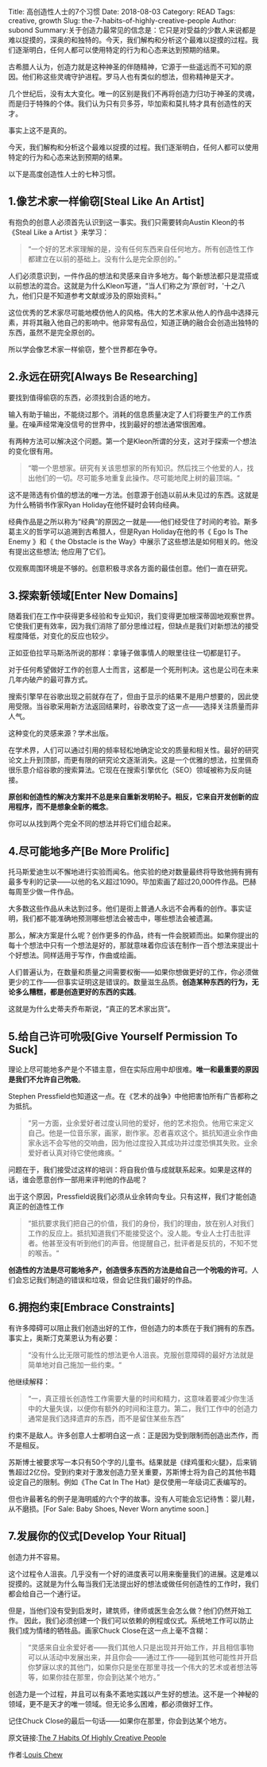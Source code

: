 Title: 高创造性人士的7个习惯
Date: 2018-08-03
Category: READ
Tags: creative, growth
Slug: the-7-habits-of-highly-creative-people
Author: subond
Summary:关于创造力最常见的信念是：它只是对受益的少数人来说都是难以捉摸的，深奥的和独特的。今天，我们解构和分析这个最难以捉摸的过程。我们逐渐明白，任何人都可以使用特定的行为和心态来达到预期的结果。

古希腊人认为，创造力就是这种神圣的伴随精神，它源于一些遥远而不可知的原因。他们称这些灵魂守护进程。罗马人也有类似的想法，但称精神是天才。

几个世纪后，没有太大变化。唯一的区别是我们不再将创造力归功于神圣的灵魂，而是归于特殊的个体。我们认为只有贝多芬，毕加索和莫扎特才具有创造性的天才。

事实上这不是真的。

今天，我们解构和分析这个最难以捉摸的过程。我们逐渐明白，任何人都可以使用特定的行为和心态来达到预期的结果。

以下是高度创造性人士的七种习惯。

## 1.像艺术家一样偷窃[Steal Like An Artist]

有抱负的创意人必须首先认识到这一事实。我们只需要转向Austin Kleon的书《Steal Like a Artist 》来学习：

> “一个好的艺术家理解的是，没有任何东西来自任何地方。所有创造性工作都建立在以前的基础上。没有什么是完全原创的。”

人们必须意识到，一件作品的想法和灵感来自许多地方。每个新想法都只是混搭或以前想法的混合。这就是为什么Kleon写道，“当人们称之为'原创'时，'十之八九，他们只是不知道参考文献或涉及的原始资料。”

这位优秀的艺术家尽可能地模仿他人的风格。伟大的艺术家从他人的作品中选择元素，并将其融入他自己的影响中。他非常有品位，知道正确的融合会创造出独特的东西，虽然不是完全原创的。

所以学会像艺术家一样偷窃，整个世界都在争夺。

## 2.永远在研究[Always Be Researching]

要找到值得偷窃的东西，必须找到合适的地方。

输入有助于输出，不能绕过那个。消耗的信息质量决定了人们将要生产的工作质量。在噪声经常淹没信号的世界中，找到最好的想法通常很困难。

有两种方法可以解决这个问题。第一个是Kleon所谓的分支，这对于探索一个想法的变化很有用。

> “嚼一个思想家。研究有关该思想家的所有知识。然后找三个他爱的人，找出他们的一切。尽可能多地重复此操作。尽可能地爬上树的最顶端。“

这不是筛选有价值的想法的唯一方法。创意源于创造以前从未见过的东西。这就是为什么畅销书作家Ryan Holiday在他怀疑时会转向经典。

经典作品是之所以称为“经典”的原因之一就是——他们经受住了时间的考验。斯多葛主义的哲学可以追溯到古希腊人，但是Ryan Holiday在他的书《 Ego Is The Enemy 》和《 the Obstacle is the Way》中展示了这些想法是如何相关的。他没有提出这些想法; 他应用了它们。

仅观察周围环境是不够的。创意积极寻求各方面的最佳创意。他们一直在研究。

## 3.探索新领域[Enter New Domains]

随着我们在工作中获得更多经验和专业知识，我们变得更加根深蒂固地观察世界。它使我们更有效率，因为我们消除了部分思维过程，但缺点是我们对新想法的接受程度降低，对变化的反应也较少。

正如亚伯拉罕马斯洛所说的那样：拿锤子做事情人的眼里往往一切都是钉子。

对于任何希望做好工作的创意人士而言，这都是一个死刑判决。这也是公司在未来几年内破产的最可靠方式。

搜索引擎早在谷歌出现之前就存在了，但由于显示的结果不是用户想要的，因此使用受限。当谷歌采用新方法返回结果时，谷歌改变了这一点——选择关注质量而非人气。

这种变化的灵感来源？学术出版。

在学术界，人们可以通过引用的频率轻松地确定论文的质量和相关性。最好的研究论文上升到顶部，而更有限的研究论文逐渐消失。这是一个优雅的想法，拉里佩奇很乐意介绍谷歌的搜索算法。它现在在搜索引擎优化（SEO）领域被称为反向链接。

**原创和创造性的解决方案并不总是来自重新发明轮子。相反，它来自开发创新的应用程序，而不是想象全新的概念**。

你可以从找到两个完全不同的想法并将它们组合起来。

## 4.尽可能地多产[Be More Prolific]

托马斯爱迪生以不懈地进行实验而闻名。他实验的绝对数量最终将导致他拥有拥有最多专利的记录——以他的名义超过1090。毕加索画了超过20,000件作品。巴赫每周至少做一件作品。

大多数这些作品从未达到过多。他们是街上普通人永远不会再看的创作。事实证明，我们都不能准确地预测哪些想法会被击中，哪些想法会被遗漏。

那么，解决方案是什么呢？创作更多的作品，终有一件会脱颖而出。如果你提出的每十个想法中只有一个想法是好的，那就意味着你应该在制作一百个想法来提出十个好想法。同样适用于写作，作曲或绘画。

人们普遍认为，在数量和质量之间需要权衡——如果你想做更好的工作，你必须做更少的工作——但事实证明这是错误的。数量滋生品质。**创造某种东西的行为，无论多么糟糕，都是创造更好的东西的实践**。

这就是为什么史蒂夫乔布斯说，“真正的艺术家出货”。

## 5.给自己许可吮吸[Give Yourself Permission To Suck]

理论上尽可能地多产是个不错主意，但在实际应用中却很难。**唯一和最重要的原因是我们不允许自己吮吸**。

Stephen Pressfield也知道这一点。在《艺术的战争》中他把害怕所有广告都称之为抵抗。

> “另一方面，业余爱好者过度认同他的爱好，他的艺术抱负。他用它来定义自己。他是一位音乐家，画家，剧作家。忍者喜欢这个。抵抗知道业余作曲家永远不会写他的交响曲，因为他过度投入其成功并过度恐惧其失败。业余爱好者认真对待它使他瘫痪。“

问题在于，我们接受过这样的培训：将自我价值与成就联系起来。如果是这样的话，谁会愿意创作一部用来评判他的作品呢？

出于这个原因，Pressfield说我们必须从业余转向专业。只有这样，我们才能创造真正的创造性工作

> “抵抗要求我们把自己的价值，我们的身份，我们的理由，放在别人对我们工作的反应上。抵抗知道我们不能接受这个。没人能。专业人士打击批评者。他甚至没有听到他们的声音。他提醒自己，批评者是反抗的，不知不觉的喉舌。“

**创造性的方法是尽可能地多产，创造很多东西的方法是给自己一个吮吸的许可**。人们会忘记我们制造的错误和垃圾，但会记住我们最好的作品。

## 6.拥抱约束[Embrace Constraints]

有许多障碍可以阻止我们创造出好的工作，但创造力的本质在于我们拥有的东西。事实上，奥斯汀克莱恩认为有必要：

> “没有什么比无限可能性的想法更令人沮丧。克服创意障碍的最好方法就是简单地对自己施加一些约束。“

他继续解释：

> “一，真正擅长创造性工作需要大量的时间和精力，这意味着要减少你生活中的大量失误，以便你有额外的时间和注意力。第二，我们工作中的创造力通常是我们选择遗弃的东西，而不是留住某些东西”

约束不是敌人。许多创意人士都明白这一点：正是因为受到限制而创造出杰作，而不是相反。

苏斯博士被要求写一本只有50个字的儿童书。结果就是《绿鸡蛋和火腿》，后来销售超过2亿份。受到约束对于激发创造力至关重要，苏斯博士将为自己的其他书籍设定自己的限制。例如《The Cat In The Hat》是仅使用一年级词汇表编写的。

但也许最著名的例子是海明威的六个字的故事。没有人可能会忘记待售：婴儿鞋，从不磨损。[For Sale: Baby Shoes, Never Worn anytime soon.]

## 7.发展你的仪式[Develop Your Ritual]

创造力并不容易。

这个过程令人沮丧。几乎没有一个好的进度表可以用来衡量我们的进展。这是难以捉摸的。这就是为什么每当我们无法提出好的想法或做任何创造性的工作时，我们都会给自己一个通行证。

但是，当他们没有受到启发时，建筑师，律师或医生会怎么做？他们仍然开始工作。
因此，我们必须创建一个我们可以依赖的例程或仪式。系统地工作可以防止我们成为情绪的牺牲品。画家Chuck Close在这一点上毫不含糊：

> “灵感来自业余爱好者——我们其他人只是出现并开始工作，并且相信事物可以从活动中发展出来，并且你会——通过工作——碰到其他可能性并开启你梦寐以求的其他门，如果你只是坐在那里寻找一个伟大的艺术或者想法等等，如果你挂在那里，你会到达某个地方。”

创造力是一个过程，并且可以有条不紊地实践以产生好的想法。这不是一个神秘的领域，更不是天才的唯一领域。但无论多么困难，都必须做好工作。

记住Chuck Close的最后一句话——如果你在那里，你会到达某个地方。

原文链接:[The 7 Habits Of Highly Creative People](https://artplusmarketing.com/the-7-habits-of-highly-creative-people-6cfe6471af31)

作者:[Louis Chew](https://artplusmarketing.com/@louischew?source=post_header_lockup)
